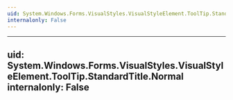 ```yaml
---
uid: System.Windows.Forms.VisualStyles.VisualStyleElement.ToolTip.StandardTitle
internalonly: False
---
```


---
uid: System.Windows.Forms.VisualStyles.VisualStyleElement.ToolTip.StandardTitle.Normal
internalonly: False
---
